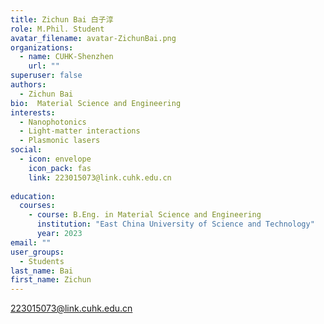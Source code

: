 ```yaml
---
title: Zichun Bai 白子淳
role: M.Phil. Student
avatar_filename: avatar-ZichunBai.png
organizations:
  - name: CUHK-Shenzhen
    url: ""
superuser: false
authors:
  - Zichun Bai
bio:  Material Science and Engineering
interests:
  - Nanophotonics
  - Light-matter interactions
  - Plasmonic lasers
social:
  - icon: envelope
    icon_pack: fas
    link: 223015073@link.cuhk.edu.cn
   
education:
  courses:
    - course: B.Eng. in Material Science and Engineering
      institution: "East China University of Science and Technology"
      year: 2023
email: ""
user_groups:
  - Students
last_name: Bai
first_name: Zichun
---
```

223015073@link.cuhk.edu.cn